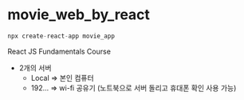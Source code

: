 # movie_web_by_react
```javascript
npx create-react-app movie_app
```

React JS Fundamentals Course

- 2개의 서버
  - Local => 본인 컴퓨터
  - 192... => wi-fi 공유기 (노트북으로 서버 돌리고 휴대폰 확인 사용 가능)
